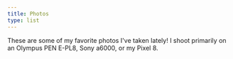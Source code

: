 ```yaml
---
title: Photos
type: list
---
```

These are some of my favorite photos I've taken lately! I shoot primarily on an Olympus PEN E-PL8, Sony a6000, or my Pixel 8.
